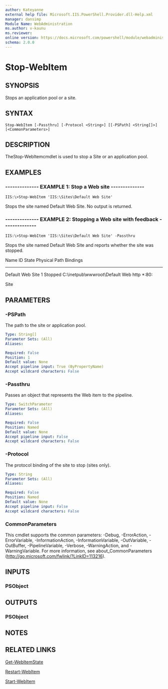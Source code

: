 ```yaml
---
author: Kateyanne
external help file: Microsoft.IIS.PowerShell.Provider.dll-Help.xml
manager: dansimp
Module Name: WebAdministration
ms.author: v-kaunu
ms.reviewer: 
online version: https://docs.microsoft.com/powershell/module/webadministration/stop-webitem?view=windowsserver2012-ps&wt.mc_id=ps-gethelp
schema: 2.0.0
---
```


# Stop-WebItem

## SYNOPSIS
Stops an application pool or a site.

## SYNTAX

```
Stop-WebItem [-Passthru] [-Protocol <String>] [[-PSPath] <String[]>] [<CommonParameters>]
```

## DESCRIPTION
TheStop-WebItemcmdlet is used to stop a Site or an application pool.

## EXAMPLES

### -------------- EXAMPLE 1: Stop a Web site --------------
```
IIS:\>Stop-WebItem 'IIS:\Sites\Default Web Site'
```

Stops the site named Default Web Site.
No output is returned.

### -------------- EXAMPLE 2: Stopping a Web site with feedback --------------
```
IIS:\>Stop-WebItem 'IIS:\Sites\Default Web Site' -Passthru
```

Stops the site named Default Web Site and reports whether the site was stopped.

Name ID State Physical Path Bindings

---- -- ----- ------------- --------

Default Web Site 1 Stopped C:\inetpub\wwwroot\Default Web http *:80:

Site

## PARAMETERS

### -PSPath
The path to the site or application pool.

```yaml
Type: String[]
Parameter Sets: (All)
Aliases: 

Required: False
Position: 1
Default value: None
Accept pipeline input: True (ByPropertyName)
Accept wildcard characters: False
```

### -Passthru
Passes an object that represents the Web item to the pipeline.

```yaml
Type: SwitchParameter
Parameter Sets: (All)
Aliases: 

Required: False
Position: Named
Default value: None
Accept pipeline input: False
Accept wildcard characters: False
```

### -Protocol
The protocol binding of the site to stop (sites only).

```yaml
Type: String
Parameter Sets: (All)
Aliases: 

Required: False
Position: Named
Default value: None
Accept pipeline input: False
Accept wildcard characters: False
```

### CommonParameters
This cmdlet supports the common parameters: -Debug, -ErrorAction, -ErrorVariable, -InformationAction, -InformationVariable, -OutVariable, -OutBuffer, -PipelineVariable, -Verbose, -WarningAction, and -WarningVariable. For more information, see about_CommonParameters (http://go.microsoft.com/fwlink/?LinkID=113216).

## INPUTS

### PSObject

## OUTPUTS

### PSObject

## NOTES

## RELATED LINKS

[Get-WebItemState](./Get-WebItemState.md)

[Restart-WebItem](./Restart-WebItem.md)

[Start-WebItem](./Start-WebItem.md)

